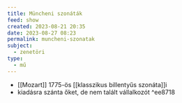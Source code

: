 ```yaml
---
title: Müncheni szonáták
feed: show
created: 2023-08-21 20:35
date: 2023-08-27 08:23
permalink: muncheni-szonatak
subject:
  - zenetöri
type:
  - mű
---
```


- [[Mozart]] 1775-ös [[klasszikus billentyűs szonáta]]i
- kiadásra szánta őket, de nem talált vállalkozót ^ee8718
